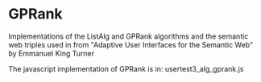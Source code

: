 # GPRank

Implementations of the ListAlg and GPRank algorithms and the semantic web triples used in from "Adaptive User Interfaces for the Semantic Web" by Emmanuel King Turner

The javascript implementation of GPRank is in: usertest3_alg_gprank.js
